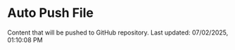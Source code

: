 # Auto Push File

Content that will be pushed to GitHub repository.
Last updated: 07/02/2025, 01:10:08 PM